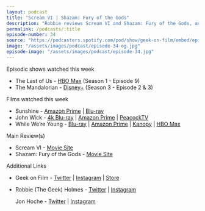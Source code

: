 ```yaml
---
layout: podcast
title: "Scream VI | Shazam: Fury of the Gods"
description: "Robbie reviews Scream VI and Shazam: Fury of the Gods, and a few other films and the season finale of The Last of Us."
permalink: /podcasts/:title
episode-number: 34
source: "https://podcasters.spotify.com/pod/show/geek-on-film/embed/episodes/34---Scream-VI--Shazam-Fury-of-the-Gods-e20rujf"
image: "/assets/images/podcast/episode-34-og.jpg"
episode-image: "/assets/images/podcast/episode-34.jpg"
---
```

<p>Episodic shows watched this week</p>
<ul>
 <li>The Last of Us - <a href="https://play.hbomax.com/player/urn:hbo:episode:GYzEIKgUxEJo-ZwEAAAAC">HBO Max</a> (Season 1 - Episode 9)</li>
 <li>The Mandalorian - <a href="https://www.disneyplus.com/series/the-mandalorian/3jLIGMDYINqD?distributionPartner=google">Disney+</a> (Season 3 - Episode 2 &amp; 3)</li>
</ul>
<p>Films watched this week</p>
<ul>
  <li>Sunshine - <a href="https://www.amazon.com/gp/video/detail/B0013KTGAG/ref=atv_dp_share_cu_r">Amazon Prime</a> | <a href="https://a.co/d/cmCJj9A">Blu-ray</a> </li>
  <li>John Wick - <a href="https://a.co/d/3n0K3Xt">4k Blu-ray</a> | <a href="https://www.amazon.com/gp/video/detail/B00T480GBC/ref=atv_dp_share_cu_r">Amazon Prime</a> | <a href="https://www.peacocktv.com/watch/asset/movies/john-wick/a698e22c-3e32-35cc-9a0c-981b90402fc2">PeacockTV</a></li>
  <li>While We’re Young - <a href="https://a.co/d/3y9xCej">Blu-ray</a> | <a href="https://www.amazon.com/gp/video/detail/B0107ORBQ4/ref=atv_dp_share_cu_r">Amazon Prime</a> | <a href="https://www.kanopy.com/en/product/while-were-young">Kanopy</a> | <a href="https://www.hbomax.com/feature/urn:hbo:feature:GYgOAiQx7saWsDgEAAAAC">HBO Max</a></li>
</ul>
<p>Main Review(s)</p>
<ul>
  <li>Scream VI - <a href="https://www.screammovie.com/">Movie Site</a></li>
  <li>Shazam: Fury of the Gods - <a href="http://shazammovie.com/">Movie Site</a></li>
</ul>
<p>Additional Links</p>
<ul>
  <li><p>Geek on Film - <a href="https://twitter.com/geekonfilmcom">Twitter</a> | <a href="https://www.instagram.com/geekonfilmcom/">Instagram</a> | <a href="https://www.geekonfilm.shop/">Store</a> </p>
</li>
  <li><p>Robbie (The Geek) Holmes - <a href="https://twitter.com/robbiethegeek">Twitter</a> | <a href="https://www.instagram.com/robbiethegeek/">Instagram</a> </p>
<p>Jon Hoche - <a href="https://twitter.com/JonHoche">Twitter</a> | <a href="https://www.instagram.com/jonhoche/">Instagram</a> </p>
</li>
</ul>